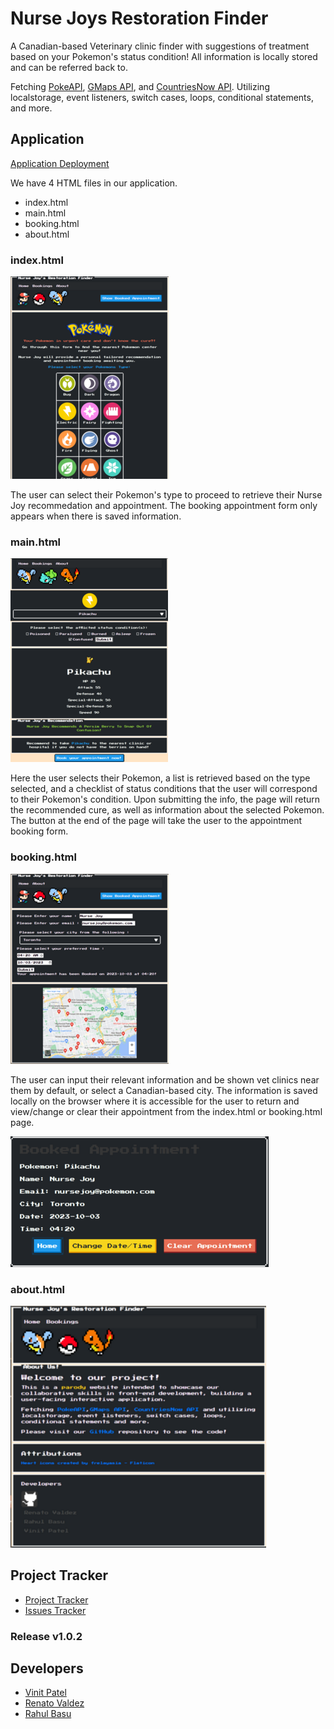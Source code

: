 # Nurse Joys Restoration Finder

A Canadian-based Veterinary clinic finder with suggestions of treatment based on your Pokemon's status condition! All information is locally stored and can be referred back to.

Fetching [PokeAPI](https://pokeapi.co/docs/v2), [GMaps API](https://developers.google.com/maps/documentation/embed/quickstart), and [CountriesNow API](https://countriesnow.space/). Utilizing localstorage, event listeners, switch cases, loops, conditional statements, and more.

## Application 
[Application Deployment](https://r-basu.github.io/nurse-joys-restoration-finder)

We have 4 HTML files in our application.

- index.html
- main.html
- booking.html
- about.html

### index.html
![This is our website's homepage](./assets/images/index.png)

The user can select their Pokemon's type to proceed to retrieve their Nurse Joy recommedation and appointment. The booking appointment form only appears when there is saved information.

### main.html
![The core of the application](./assets/images/main.png)

Here the user selects their Pokemon, a list is retrieved based on the type selected, and a checklist of status conditions that the user will correspond to their Pokemon's condition. Upon submitting the info, the page will return the recommended cure, as well as information about the selected Pokemon. The button at the end of the page will take the user to the appointment booking form. 

### booking.html
![The appointment form](./assets/images/booking.png)

The user can input their relevant information and be shown vet clinics near them by default, or select a Canadian-based city. The information is saved locally on the browser where it is accessible for the user to return and view/change or clear their appointment from the index.html or booking.html page.

![Saved appointment information](./assets/images/appt.png)

### about.html
![About page detailing API's, skills and attributions used](./assets/images/about.png)

## Project Tracker
- [Project Tracker](https://github.com/users/r-basu/projects/1/views/1)
- [Issues Tracker](https://github.com/r-basu/nurse-joys-restoration-finder/issues?q=is%3Aissue+is%3Aclosed)

### Release v1.0.2

## Developers

* [Vinit Patel](https://github.com/vinitp2)
* [Renato Valdez](https://github.com/Ren3546)
* [Rahul Basu](https://github.com/r-basu)


